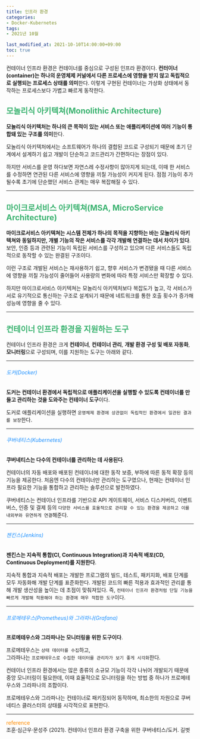 ```yaml
---
title: 인프라 환경
categories:
- Docker-Kubernetes
tags: 
- 2021년 10월

last_modified_at: 2021-10-10T14:00:00+09:00
toc: true
---
```


컨테이너 인프라 환경은 컨테이너를 중심으로 구성된 인프라 환경이다. **컨터이너(container)는 하나의 운영체제 커널에서 다른 프로세스에 영향을 받지 않고 독립적으로 실행되는 프로세스 상태를 의미**한다. 이렇게 구현된 컨테이너는 가상화 상태에서 동작하는 프로세스보다 가볍고 빠르게 동작한다.

## <span style="color:MediumSeaGreen">모놀리식 아키텍쳐(Monolithic Architecture)</span>
**모놀리식 아키텍처는 하나의 큰 목적이 있는 서비스 또는 애플리케이션에 여러 기능이 통합돼 있는 구조를 의미**한다.  

모놀리식 아키텍처에서는 소프트웨어가 하나의 결합된 코드로 구성되기 때문에 초기 단계에서 설계하기 쉽고 개발이 단순하고 코드관리가 간편하다는 장점이 있다.  

하지만 서비스를 운영 하다보면 자연스레 수정사항이 많아지게 되는데, 이때 한 서비스를 수정하면 연관된 다른 서비스에 영향을 끼칠 가능성이 커지게 된다. 점점 기능이 추가될수록 초기에 단순했던 서비스 관계는 매우 복잡해질 수 있다.

***

## <span style="color:MediumSeaGreen">마이크로서비스 아키텍쳐(MSA, MicroService Architecture)</span>
**마이크로서비스 아키텍쳐는 시스템 전체가 하나의 목적을 지향하는 바는 모놀리식 아키텍쳐와 동일하지만, 개별 기능의 작은 서비스를 각각 개발해 연결하는 데서 차이가 있다**. 보안, 인증 등과 관련된 기능이 독립된 서비스를 구성하고 있으며 다른 서비스들도 독립적으로 동작할 수 있는 완결된 구조이다.  

이런 구조로 개발된 서비스는 재사용하기 쉽고, 향후 서비스가 변경됐을 때 다른 서비스에 영향을 끼칠 가능성이 줄어들어 사용량의 변화에 따라 특정 서비스만 확장할 수 있다.  

하지만 마이크로서비스 아키텍쳐는 모놀리식 아키텍처보다 복잡도가 높고, 각 서비스가 서로 유기적으로 통신하는 구조로 설계되기 때문에 네트워크를 통한 호출 횟수가 증가해 성능에 영향을 줄 수 있다.

***

## <span style="color:MediumSeaGreen">컨테이너 인프라 환경을 지원하는 도구</span>
컨테이너 인프라 환경은 크게 **컨테이너**, **컨테이너 관리**, **개발 환경 구성 및 배포 자동화**, **모니터링**으로 구성되며, 이를 지원하는 도구는 아래와 같다.

***

###### <span style="color:DodgerBlue">도커(Docker)</span>
**도커는 컨테이너 환경에서 독립적으로 애플리케이션을 실행할 수 있도록 컨테이너를 만들고 관리하는 것을 도와주는 컨테이너 도구**이다.  

도커로 애플리케이션을 실행하면 `운영체제 환경에 상관없이 독립적인 환경에서 일관된 결과를 보장`한다.

***

###### <span style="color:DodgerBlue">쿠버네티스(Kubernetes)</span>
**쿠버네티스는 다수의 컨테이너를 관리하는 데 사용된다**.  

컨테이너의 자동 배포와 배포된 컨테이너에 대한 동작 보증, 부하에 따른 동적 확장 등의 기능을 제공한다. 처음엔 다수의 컨테이너만 관리하는 도구였으나, 현재는 컨테이너 인프라 필요한 기능을 통합하고 관리하는 솔루션으로 발전하였다.  

쿠버네티스는 컨테이너 인프라를 기반으로 API 게이트웨이, 서비스 디스커버리, 이벤트 버스, 인증 및 결제 등의 `다양한 서비스를 효율적으로 관리할 수 있는 환경을 제공하고 이를 내외부와 유연하게 연결`해준다.

***

###### <span style="color:DodgerBlue">젠킨스(Jenkins)</span>
**젠킨스는 지속적 통합(CI, Continuous Integration)과 지속적 배포(CD, Continuous Deployment)를 지원한다**.  

지속적 통합과 지속적 배포는 개발한 프로그램의 빌드, 테스트, 패키지화, 배포 단계를 모두 자동화해 개발 단계를 표준화한다. 개발된 코드의 빠른 적용과 효과적인 관리릍 통해 개발 생산성을 높이는 데 초점이 맞춰져있다. 즉, `컨테이너 인프라 환경처럼 단일 기능을 빠르게 개발해 적용해야 하는 환경에 매우 적합한 도구`이다.

***

###### <span style="color:DodgerBlue">프로메테우스(Prometheus)와 그라파나(Grafana)</span>
**프로메테우스와 그라파나는 모니터링을 위한 도구이다**.  

프로메테우스는 `상태 데이터를 수집`하고,  
그라파나는 `프로메테우스로 수집한 데이터를 관리자가 보기 좋게 시각화`한다.  

컨테이너 인프라 환경에서는 많은 종류의 소규모 기능이 각각 나뉘어 개발되기 때문에 중앙 모니터링이 필요한데, 이때 효율적으로 모니터링을 하는 방법 중 하나가 프로메테우스와 그라파나의 조합이다.  

프로메테우스와 그라파나는 컨테이너로 패키징되어 동작하며, 최소한의 자원으로 쿠버네티스 클러스터의 상태를 시각적으로 표현한다.

***

<span style="color:DarkOrange">reference</span>  
조훈·심근우·문성주 (2021). 컨테이너 인프라 환경 구축을 위한 쿠버네티스/도커. 길벗


